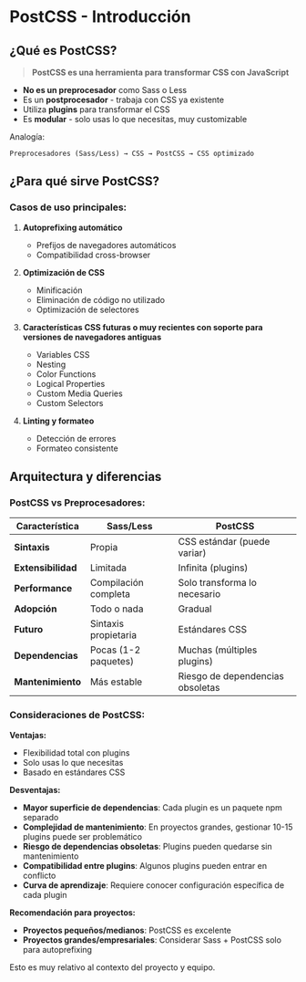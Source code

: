 # PostCSS - Introducción

## ¿Qué es PostCSS?

> **PostCSS es una herramienta para transformar CSS con JavaScript**

- **No es un preprocesador** como Sass o Less
- Es un **postprocesador** - trabaja con CSS ya existente
- Utiliza **plugins** para transformar el CSS
- Es **modular** - solo usas lo que necesitas, muy customizable

Analogía:

```
Preprocesadores (Sass/Less) → CSS → PostCSS → CSS optimizado
```

## ¿Para qué sirve PostCSS?

### Casos de uso principales:

1. **Autoprefixing automático**

   - Prefijos de navegadores automáticos
   - Compatibilidad cross-browser

2. **Optimización de CSS**

   - Minificación
   - Eliminación de código no utilizado
   - Optimización de selectores

3. **Características CSS futuras o muy recientes con soporte para versiones de navegadores antiguas**

   - Variables CSS
   - Nesting
   - Color Functions
   - Logical Properties
   - Custom Media Queries
   - Custom Selectors

4. **Linting y formateo**

   - Detección de errores
   - Formateo consistente

## Arquitectura y diferencias

### PostCSS vs Preprocesadores:

| Característica     | Sass/Less            | PostCSS                          |
| ------------------ | -------------------- | -------------------------------- |
| **Sintaxis**       | Propia               | CSS estándar (puede variar)      |
| **Extensibilidad** | Limitada             | Infinita (plugins)               |
| **Performance**    | Compilación completa | Solo transforma lo necesario     |
| **Adopción**       | Todo o nada          | Gradual                          |
| **Futuro**         | Sintaxis propietaria | Estándares CSS                   |
| **Dependencias**   | Pocas (1-2 paquetes) | Muchas (múltiples plugins)       |
| **Mantenimiento**  | Más estable          | Riesgo de dependencias obsoletas |

### Consideraciones de PostCSS:

**Ventajas:**

- Flexibilidad total con plugins
- Solo usas lo que necesitas
- Basado en estándares CSS

**Desventajas:**

- **Mayor superficie de dependencias**: Cada plugin es un paquete npm separado
- **Complejidad de mantenimiento**: En proyectos grandes, gestionar 10-15 plugins puede ser problemático
- **Riesgo de dependencias obsoletas**: Plugins pueden quedarse sin mantenimiento
- **Compatibilidad entre plugins**: Algunos plugins pueden entrar en conflicto
- **Curva de aprendizaje**: Requiere conocer configuración específica de cada plugin

**Recomendación para proyectos:**

- **Proyectos pequeños/medianos**: PostCSS es excelente
- **Proyectos grandes/empresariales**: Considerar Sass + PostCSS solo para autoprefixing

Esto es muy relativo al contexto del proyecto y equipo.
